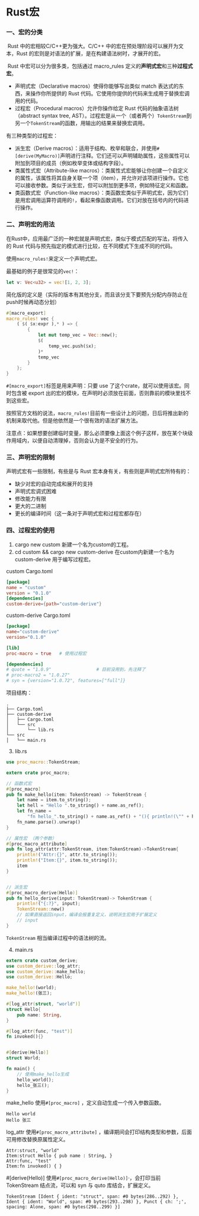 # Rust宏

### 一、宏的分类

​		Rust 中的宏相较C/C++更为强大。C/C++ 中的宏在预处理阶段可以展开为文本，Rust 的宏则是对语法的扩展，是在构建语法树时，才展开的宏。

​		Rust 中宏可以分为很多类，包括通过 macro_rules 定义的**声明式宏**和三种**过程式宏**。

- 声明式宏（Declarative macros）使得你能够写出类似 match 表达式的东西，来操作你所提供的 Rust 代码。它使用你提供的代码来生成用于替换宏调用的代码。
- 过程宏（Procedural macros）允许你操作给定 Rust 代码的抽象语法树（abstract syntax tree, AST）。过程宏是从一个（或者两个）`TokenStream`到另一个`TokenStream`的函数，用输出的结果来替换宏调用。

有三种类型的过程宏：

- 派生宏（Derive macros）：适用于结构、枚举和联合，并使用`#[derive(MyMacro)]`声明进行注释。它们还可以声明辅助属性，这些属性可以附加到项目的成员（例如枚举变体或结构字段）。
- 类属性式宏（Attribute-like macros）：类属性式宏能够让你创建一个自定义的属性，该属性将其自身关联一个项（item），并允许对该项进行操作。它也可以接收参数。类似于派生宏，但可以附加到更多项，例如特征定义和函数。
- 类函数式宏（Function-like macros）：类函数宏类似于声明式宏，因为它们是用宏调用运算符调用的`!`，看起来像函数调用。它们对放在括号内的代码进行操作。



### 二、声明宏的用法

在Rust中，应用最广泛的一种宏就是声明式宏，类似于模式匹配的写法，将传入的 Rust 代码与预先指定的模式进行比较，在不同模式下生成不同的代码。

使用`macro_rules!`来定义一个声明式宏。

最基础的例子是很常见的`vec!`：

```rust
let v: Vec<u32> = vec![1, 2, 3];
```

简化版的定义是（实际的版本有其他分支，而且该分支下要预先分配内存防止在push时候再动态分划）

```rust
#[macro_export]
macro_rules! vec {
    ( $( $x:expr ),* ) => {
        {
            let mut temp_vec = Vec::new();
            $(
                temp_vec.push($x);
            )*
            temp_vec
        }
    };
}
```

`#[macro_export]`标签是用来声明：只要 use 了这个crate，就可以使用该宏。同时包含被 export 出的宏的模块，在声明时必须放在前面，否则靠前的模块里找不到这些宏。

按照官方文档的说法，`macro_rules!`目前有一些设计上的问题，日后将推出新的机制来取代他。但是他依然是一个很有效的语法扩展方法。

注意点：如果想要创建临时变量，那么必须要像上面这个例子这样，放在某个块级作用域内，以便自动清理掉，否则会认为是不安全的行为。



### 三、声明宏的限制

声明式宏有一些限制，有些是与 Rust 宏本身有关，有些则是声明式宏所特有的：

- 缺少对宏的自动完成和展开的支持
- 声明式宏调式困难
- 修改能力有限
- 更大的二进制
- 更长的编译时间（这一条对于声明式宏和过程宏都存在）



### 四、过程宏的使用

1. cargo new custom   新建一个名为custom的工程。
2. cd custom && cargo new custom-derive  在custom内新建一个名为custom-derive 用于编写过程宏。

custom  Cargo.toml

```toml
[package]
name = "custom"
version = "0.1.0"
[dependencies]
custom-derive={path="custom-derive"}
```



custom-derive  Cargo.toml

```toml
[package]
name="custom-derive"
version="0.1.0"

[lib]
proc-macro = true   # 使用过程宏

[dependencies]
# quote = "1.0.9"                 # 目前没用到，先注释了
# proc-macro2 = "1.0.27" 
# syn = {version="1.0.72", features=["full"]}
```



项目结构：

```
.
├── Cargo.toml
├── custom-derive
│   ├── Cargo.toml
│   └── src
│       └── lib.rs
└── src
│   └── main.rs

```



3. lib.rs

```rust
use proc_macro::TokenStream;

extern crate proc_macro;

// 函数式宏
#[proc_macro]
pub fn make_hello(item: TokenStream) -> TokenStream {
    let name = item.to_string();
    let hell = "Hello ".to_string() + name.as_ref();
    let fn_name =
        "fn hello_".to_string() + name.as_ref() + "(){ println!(\"" + hell.as_ref() + "\"); }";
    fn_name.parse().unwrap()
}

// 属性宏 （两个参数）
#[proc_macro_attribute]
pub fn log_attr(attr:TokenStream, item:TokenStream)->TokenStream{
    println!("Attr:{}", attr.to_string());
    println!("Item:{}", item.to_string());
    item
}


// 派生宏
#[proc_macro_derive(Hello)]
pub fn hello_derive(input: TokenStream)-> TokenStream {
    println!("{:?}", input);
    TokenStream::new()  
    // 如果直接返回input，编译会报重复定义，说明派生宏用于扩展定义
    // input   
}
```

`TokenStream` 相当编译过程中的语法树的流。

4. main.rs

```rust
extern crate custom_derive;
use custom_derive::log_attr;
use custom_derive::make_hello;
use custom_derive::Hello;

make_hello!(world);
make_hello!(张三);

#[log_attr(struct, "world")]
struct Hello{
    pub name: String,
}

#[log_attr(func, "test")]
fn invoked(){}


#[derive(Hello)]
struct World;

fn main() {
    // 使用make_hello生成
    hello_world();
    hello_张三();
}
```

make_hello 使用`#[proc_macro]` ，定义自动生成一个传入参数函数。

```shell
Hello world
Hello 张三
```



log_attr 使用`#[proc_macro_attribute]` ，编译期间会打印结构类型和参数，后面可用修改替换原属性定义。

```shell
Attr:struct, "world"                                  
Item:struct Hello { pub name : String, }
Attr:func, "test"
Item:fn invoked() { }
```



\#[derive(Hello)]  使用`#[proc_macro_derive(Hello)]`·，会打印当前TokenStream 结点流，可以和 syn 与 quto 库结合，扩展定义。

```shell
TokenStream [Ident { ident: "struct", span: #0 bytes(286..292) }, Ident { ident: "World", span: #0 bytes(293..298) }, Punct { ch: ';', spacing: Alone, span: #0 bytes(298..299) }]
```

